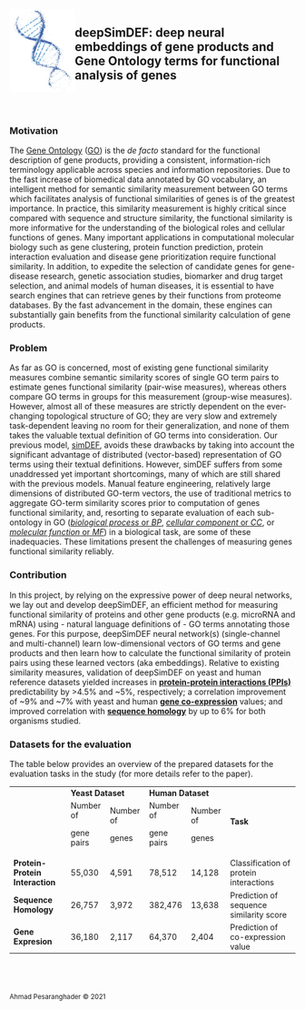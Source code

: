<br>
<img align="left" src="deepSimDEF/logo.png" width="115"> 

## deepSimDEF: deep neural embeddings of gene products and Gene Ontology terms for functional analysis of genes

<br>
<br>

### Motivation

The [Gene Ontology](http://www.geneontology.org/) ([GO](http://www.geneontology.org/)) is the _de facto_ standard for the functional description of gene products, providing a consistent, information-rich terminology applicable across species and information repositories. Due to the fast increase of biomedical data annotated by GO vocabulary, an intelligent method for semantic similarity measurement between GO terms which facilitates analysis of functional similarities of genes is of the greatest importance. In practice, this similarity measurement is highly critical since compared with sequence and structure similarity, the functional similarity is more informative for the understanding of the biological roles and cellular functions of genes. Many important applications in computational molecular biology such as gene clustering, protein function prediction, protein interaction evaluation and disease gene prioritization require functional similarity. In addition, to expedite the selection of candidate genes for gene-disease research, genetic association studies, biomarker and drug target selection, and animal models of human diseases, it is essential to have search engines that can retrieve genes by their functions from proteome databases. By the fast advancement in the domain, these engines can substantially gain benefits from the functional similarity calculation of gene products.

### Problem

As far as GO is concerned, most of existing gene functional similarity measures combine semantic similarity scores of single GO term pairs to estimate genes functional similarity (pair-wise measures), whereas others compare GO terms in groups for this measurement (group-wise measures). However, almost all of these measures are strictly dependent on the ever-changing topological structure of GO; they are very slow and extremely task-dependent leaving no room for their generalization, and none of them takes the valuable textual definition of GO terms into consideration. Our previous model, [simDEF](https://github.com/ahmadpgh/simDEF), avoids these drawbacks by taking into account the significant advantage of distributed (vector-based) representation of GO terms using their textual definitions. However, simDEF suffers from some unaddressed yet important shortcomings, many of which are still shared with the previous models. Manual feature engineering, relatively large dimensions of distributed GO-term vectors, the use of traditional metrics to aggregate GO-term similarity scores prior to computation of genes functional similarity, and, resorting to separate evaluation of each sub-ontology in GO ([_biological process_ or _BP_](http://geneontology.org/page/biological-process-ontology-guidelines), [_cellular component_ or _CC_](http://geneontology.org/page/cellular-component-ontology-guidelines), or [_molecular function_ or _MF_](http://geneontology.org/page/molecular-function-ontology-guidelines)) in a biological task, are some of these inadequacies. These limitations present the challenges of measuring genes functional similarity reliably.

### Contribution

In this project, by relying on the expressive power of deep neural networks, we lay out and develop deepSimDEF, an efficient method for measuring functional similarity of proteins and other gene products (e.g. microRNA and mRNA) using - natural language definitions of - GO terms annotating those genes. For this purpose, deepSimDEF neural network(s) (single-channel and multi-channel) learn low-dimensional vectors of GO terms and gene products and then learn how to calculate the functional similarity of protein pairs using these learned vectors (aka embeddings). Relative to existing similarity measures, validation of deepSimDEF on yeast and human reference datasets yielded increases in [**protein-protein interactions (PPIs)**](https://en.wikipedia.org/wiki/Protein%E2%80%93protein_interaction) predictability by >4.5% and ~5%, respectively; a correlation improvement of ~9% and ~7% with yeast and human [**gene co-expression**](https://en.wikipedia.org/wiki/Gene_expression) values; and improved correlation with [**sequence homology**](https://en.wikipedia.org/wiki/Sequence_homology) by up to 6% for both organisms studied.

### Datasets for the evaluation

The table below provides an overview of the prepared datasets for the evaluation tasks in the study (for more details refer to the paper). 

<table>
  <tr>
   <td>
   </td>
   <td colspan="2" ><strong>Yeast Dataset</strong>
   </td>
   <td colspan="2" ><strong>Human Dataset</strong>
   </td>
   <td rowspan="2" colspan="2" ><strong>Task</strong>
   </td>
  </tr>
  <tr>
   <td>
   </td>
   <td>Number of
<p>
gene pairs
   </td>
   <td>Number of
<p>
genes
   </td>
   <td>Number of
<p>
gene pairs
   </td>
   <td>Number of
<p>
genes
   </td>
  </tr>
  <tr>
   <td><strong>Protein-Protein Interaction</strong>
   </td>
   <td>55,030
   </td>
   <td>4,591
   </td>
   <td>78,512
   </td>
   <td>14,128
   </td>
   <td colspan="2" >Classification of protein interactions
   </td>
  </tr>
  <tr>
   <td><strong>Sequence Homology</strong>
   </td>
   <td>26,757
   </td>
   <td>3,972
   </td>
   <td>382,476
   </td>
   <td>13,638
   </td>
   <td colspan="2" >Prediction of sequence similarity score
   </td>
  </tr>
  <tr>
   <td><strong>Gene Expresion</strong>
   </td>
   <td>36,180
   </td>
   <td>2,117
   </td>
   <td>64,370
   </td>
   <td>2,404
   </td>
   <td colspan="2" >Prediction of co-expression value
   </td>
  </tr>
</table>

<br>
<br>

<sub>Ahmad Pesaranghader © 2021</sub>
